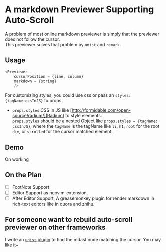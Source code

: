 # A markdown Previewer Supporting Auto-Scroll
A problem of most online markdown previewer is simply that the previewer does not follow the cursor.  
This previewer solves that problem by `unist` and `remark`.

## Usage
```js
<Previewer
    cursorPosition = {line, column}
    markdown = {string}
    />
```
For customizing styles, you could use css or pass an `styles:{tagName:cssInJS}` to props.  
  - `props.styles` CSS in JS like [http://formidable.com/open-source/radium/](Radium) to style elements.  
  `props.styles` should be a nested Object like `props.styles = {tagName: cssInJS}`, where the `tagName`
  is the tagName like `li`, `h1`, `root` for the root `div`, or `scrolled` for the cursor matched element.

## Demo
On working

## On the Plan 
 - [ ] FootNote Support
 - [ ] Editor Support as neovim-extension.
 - [ ] After Editor Support, A greasemonkey plugin for render markdown in rich-text editors like in quora and zhihu.

## For someone want to rebuild auto-scroll previewer on other frameworks
I write an [`unist` plugin](https://github.com/zhujinxuan/unist-find-node) to find the mdast node matching the cursor.  You may like it~


